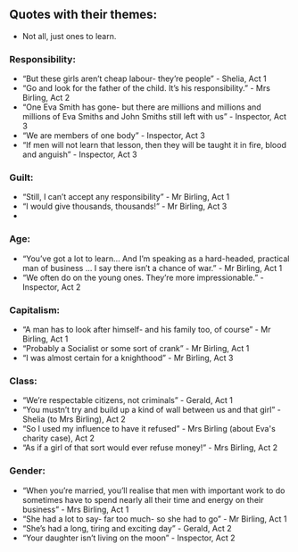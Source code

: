 ## Quotes with their themes:
* Not all, just ones to learn.

### Responsibility:
* “But these girls aren’t cheap labour- they’re people” - Shelia, Act 1
* “Go and look for the father of the child. It’s his responsibility.” - Mrs Birling, Act 2
* “One Eva Smith has gone- but there are millions and millions and millions
of Eva Smiths and John Smiths still left with us” - Inspector, Act 3
* “We are members of one body” - Inspector, Act 3
* “If men will not learn that lesson, then they will be taught it in fire, blood and
anguish” - Inspector, Act 3

### Guilt:  
* “Still, I can’t accept any responsibility” - Mr Birling, Act 1
* “I would give thousands, thousands!” - Mr Birling, Act 3
*

### Age:
* “You’ve got a lot to learn… And I’m speaking as a hard-headed, practical
man of business … I say there isn’t a chance of war.” - Mr Birling, Act 1
* “We often do on the young ones. They’re more impressionable.” - Inspector, Act 2

### Capitalism:
* “A man has to look after himself- and his family too, of course” - Mr Birling, Act 1
* “Probably a Socialist or some sort of crank” - Mr Birling, Act 1
* “I was almost certain for a knighthood” - Mr Birling, Act 3

### Class:
* “We’re respectable citizens, not criminals” - Gerald, Act 1
* “You mustn’t try and build up a kind of wall between us and that girl” - Shelia (to Mrs Birling), Act 2
* “So I used my influence to have it refused” - Mrs Birling (about Eva's charity case), Act 2
* “As if a girl of that sort would ever refuse money!” - Mrs Birling, Act 2

### Gender:
* “When you’re married, you’ll realise that men with important work to
do sometimes have to spend nearly all their time and energy on
their business” - Mrs Birling, Act 1
* “She had a lot to say- far too much- so she had to go” - Mr Birling, Act 1
* “She’s had a long, tiring and exciting day” - Gerald, Act 2
* “Your daughter isn’t living on the moon” - Inspector, Act 2
